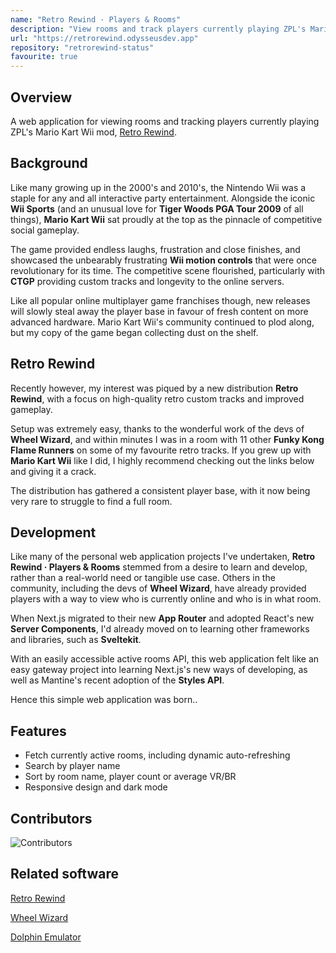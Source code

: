 ```yaml
---
name: "Retro Rewind · Players & Rooms"
description: "View rooms and track players currently playing ZPL's Mario Kart Wii mod"
url: "https://retrorewind.odysseusdev.app"
repository: "retrorewind-status"
favourite: true
---
```


## Overview

A web application for viewing rooms and tracking players currently playing ZPL's Mario Kart Wii mod, [Retro Rewind](https://wiki.tockdom.com/wiki/Retro_Rewind).

## Background

Like many growing up in the 2000's and 2010's, the Nintendo Wii was a staple for any and all interactive party entertainment. Alongside the iconic **Wii Sports** (and an unusual love for **Tiger Woods PGA Tour 2009** of all things), **Mario Kart Wii** sat proudly at the top as the pinnacle of competitive social gameplay.

The game provided endless laughs, frustration and close finishes, and showcased the unbearably frustrating **Wii motion controls** that were once revolutionary for its time. The competitive scene flourished, particularly with **CTGP** providing custom tracks and longevity to the online servers.

Like all popular online multiplayer game franchises though, new releases will slowly steal away the player base in favour of fresh content on more advanced hardware. Mario Kart Wii's community continued to plod along, but my copy of the game began collecting dust on the shelf.

## Retro Rewind

Recently however, my interest was piqued by a new distribution **Retro Rewind**, with a focus on high-quality retro custom tracks and improved gameplay.

Setup was extremely easy, thanks to the wonderful work of the devs of **Wheel Wizard**, and within minutes I was in a room with 11 other **Funky Kong Flame Runners** on some of my favourite retro tracks. If you grew up with **Mario Kart Wii** like I did, I highly recommend checking out the links below and giving it a crack.

The distribution has gathered a consistent player base, with it now being very rare to struggle to find a full room.

## Development

Like many of the personal web application projects I've undertaken, **Retro Rewind · Players & Rooms** stemmed from a desire to learn and develop, rather than a real-world need or tangible use case. Others in the community, including the devs of **Wheel Wizard**, have already provided players with a way to view who is currently online and who is in what room.

When Next.js migrated to their new **App Router** and adopted React's new **Server Components**, I'd already moved on to learning other frameworks and libraries, such as **Sveltekit**.

With an easily accessible active rooms API, this web application felt like an easy gateway project into learning Next.js's new ways of developing, as well as Mantine's recent adoption of the **Styles API**.

Hence this simple web application was born..

## Features

-   Fetch currently active rooms, including dynamic auto-refreshing
-   Search by player name
-   Sort by room name, player count or average VR/BR
-   Responsive design and dark mode

## Contributors

![Contributors](https://contrib.rocks/image?repo=odysseusdev/retrorewind-status)

## Related software

[Retro Rewind](https://wiki.tockdom.com/wiki/Retro_Rewind)

[Wheel Wizard](https://github.com/patchzyy/WheelWizard)

[Dolphin Emulator](https://dolphin-emu.org/)
